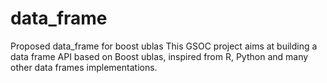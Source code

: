 # data_frame
Proposed data_frame for boost ublas
This GSOC project aims at building a data frame API based on Boost ublas, inspired from R, Python and many other data frames implementations.
